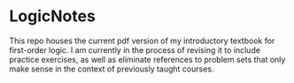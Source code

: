 # LogicNotes
This repo houses the current pdf version of my introductory textbook for first-order logic. I am currently in the process of revising it to include practice exercises, as well as eliminate references to problem sets that only make sense in the context of previously taught courses.
